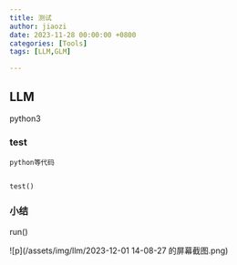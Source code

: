 ```yaml
---
title: 测试
author: jiaozi
date: 2023-11-28 00:00:00 +0800
categories: [Tools]
tags: [LLM,GLM]

---
```


## LLM

python3
### test

```
python等代码


test()
```

### 小结

run()

![p](/assets/img/llm/2023-12-01 14-08-27 的屏幕截图.png)

